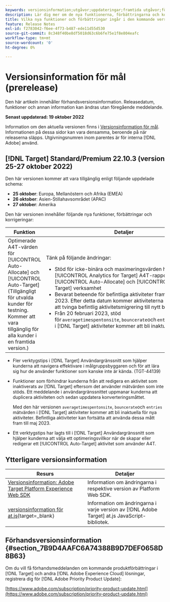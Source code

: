 ```yaml
---
keywords: versionsinformation;utgåvor;uppdateringar;framtida utgåvor;förbättringar;nya funktioner;korrigeringar;uppdateringar;prerelease
description: Lär dig mer om de nya funktionerna, förbättringarna och korrigeringarna i den kommande utgåvan av Adobe Target, bland annat SDK:er, API:er och JavaScript-bibliotek.
title: Vilka nya funktioner och förbättringar ingår i den kommande versionen?
feature: Release Notes
exl-id: f2783042-f6ee-4f73-b487-ede11d55d530
source-git-commit: 8c348f40be8df5018d63c6b6fe75e1f8e804eafc
workflow-type: tm+mt
source-wordcount: '0'
ht-degree: 0%

---
```


# Versionsinformation för mål (prerelease)

Den här artikeln innehåller förhandsversionsinformation. Releasedatum, funktioner och annan information kan ändras utan föregående meddelande.

**Senast uppdaterad: 19 oktober 2022**

Information om den aktuella versionen finns i [Versionsinformation för mål](release-notes.md). Informationen på dessa sidor kan vara densamma, beroende på när releaserna släpps. Utgivningsnumren inom parentes är för interna [!DNL Adobe] använd.

## [!DNL Target] Standard/Premium 22.10.3 (version 25-27 oktober 2022)

Den här versionen kommer att vara tillgänglig enligt följande uppdelade schema:

* **25 oktober**: Europa, Mellanöstern och Afrika (EMEA)
* **26 oktober**: Asien-Stillahavsområdet (APAC)
* **27 oktober**: Amerika

Den här versionen innehåller följande nya funktioner, förbättringar och korrigeringar:

| Funktion | Detaljer |
| --- | --- |
| Optimerade A4T-värden för [!UICONTROL Auto-Allocate] och [!UICONTROL Auto-Target]<br>(Tillgängligt för utvalda kunder för testning. Kommer att vara tillgänglig för alla kunder i en framtida version.) | Tänk på följande ändringar:<ul><li>Stöd för icke-binära och maximeringsvärden har lagts till i [!UICONTROL Analytics for Target] A4T-rapportering för [!UICONTROL Auto-Allocate] och [!UICONTROL Auto-Target] verksamhet</li><li>Bevarat beteende för befintliga aktiviteter fram till februari 2023. Efter detta datum kommer aktiviteterna att avbrytas för att tvinga befintlig aktivitetsmigrering till nytt beteende</li><li>Från 20 februari 2023, stöd för `averagetimespentonsite`, `bouncerate`och `entries` mätvärden i [!DNL Target] aktiviteter kommer att bli inaktuella.</li></ul> |

* Fler verktygstips i [!DNL Target] Användargränssnitt som hjälper kunderna att navigera effektivare i målgruppsbyggaren och för att lära sig hur de använder funktioner som kanske inte är kända. (TGT-44139)
* Funktioner som förhindrar kunderna från att redigera en aktivitet som inaktiverats av [!DNL Target] eftersom det använder mätvärden som inte stöds. Ett meddelande i användargränssnittet uppmanar kunderna att duplicera aktiviteten och sedan uppdatera konverteringsmåttet.

   Med den här versionen `averagetimespentonsite`, `bouncerate`och `entries` mätvärden i [!DNL Target] aktiviteter kommer att bli inaktuella för nya aktiviteter. Befintliga aktiviteter kan fortsätta att använda dessa mått fram till maj 2023.

* Ett verktygstips har lagts till i [!DNL Target] Användargränssnitt som hjälper kunderna att välja ett optimeringsvillkor när de skapar eller redigerar ett [!UICONTROL Auto-Target] aktivitet som använder A4T.

## Ytterligare versionsinformation

| Resurs | Detaljer |
|--- |--- |
| [Versionsinformation: Adobe Target Platform Experience Web SDK](https://experienceleague.adobe.com/docs/experience-platform/edge/release-notes.html?lang=en) | Information om ändringarna i respektive version av Platform Web SDK. |
| [versionsinformation för at.js](https://developer.adobe.com/target/implement/client-side/atjs/target-atjs-versions/){target=_blank} | Information om ändringarna i varje version av [!DNL Adobe Target] at.js JavaScript-bibliotek. |


## Förhandsversionsinformation {#section_7B9D4AAFC6A74388B9D7DEF0658D8B63}

Om du vill få förhandsmeddelanden om kommande produktförbättringar i [!DNL Target] och andra [!DNL Adobe Experience Cloud] lösningar, registrera dig för [!DNL Adobe Priority Product Update]:

[https://www.adobe.com/subscription/priority-product-update.html](https://www.adobe.com/subscription/priority-product-update.html)
